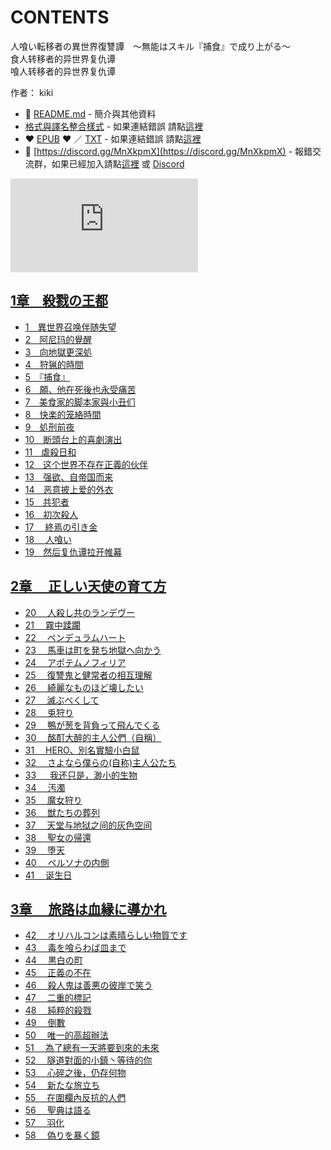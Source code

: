 # CONTENTS

人喰い転移者の異世界復讐譚　～無能はスキル『捕食』で成り上がる～  
食人转移者的异世界复仇谭  
喰人转移者的异世界复仇谭  

作者： kiki  



- :closed_book: [README.md](README.md) - 簡介與其他資料
- [格式與譯名整合樣式](https://github.com/bluelovers/node-novel/blob/master/lib/locales/%E4%BA%BA%E5%96%B0%E3%81%84%E8%BB%A2%E7%A7%BB%E8%80%85%E3%81%AE%E7%95%B0%E4%B8%96%E7%95%8C%E5%BE%A9%E8%AE%90%E8%AD%9A%E3%80%80%EF%BD%9E%E7%84%A1%E8%83%BD%E3%81%AF%E3%82%B9%E3%82%AD%E3%83%AB%E3%80%8E%E6%8D%95%E9%A3%9F%E3%80%8F%E3%81%A7%E6%88%90%E3%82%8A%E4%B8%8A%E3%81%8C%E3%82%8B%EF%BD%9E.ts) - 如果連結錯誤 請點[這裡](https://github.com/bluelovers/node-novel/blob/master/lib/locales/)
-  :heart: [EPUB](https://gitlab.com/demonovel/epub-txt/blob/master/user_out/%E4%BA%BA%E5%96%B0%E3%81%84%E8%BB%A2%E7%A7%BB%E8%80%85%E3%81%AE%E7%95%B0%E4%B8%96%E7%95%8C%E5%BE%A9%E8%AE%90%E8%AD%9A%E3%80%80%EF%BD%9E%E7%84%A1%E8%83%BD%E3%81%AF%E3%82%B9%E3%82%AD%E3%83%AB%E3%80%8E%E6%8D%95%E9%A3%9F%E3%80%8F%E3%81%A7%E6%88%90%E3%82%8A%E4%B8%8A%E3%81%8C%E3%82%8B%EF%BD%9E.epub) :heart:  ／ [TXT](https://gitlab.com/demonovel/epub-txt/blob/master/user_out/out/%E4%BA%BA%E5%96%B0%E3%81%84%E8%BB%A2%E7%A7%BB%E8%80%85%E3%81%AE%E7%95%B0%E4%B8%96%E7%95%8C%E5%BE%A9%E8%AE%90%E8%AD%9A%E3%80%80%EF%BD%9E%E7%84%A1%E8%83%BD%E3%81%AF%E3%82%B9%E3%82%AD.out.txt) - 如果連結錯誤 請點[這裡](https://gitlab.com/demonovel/epub-txt/blob/master/user_out/user_out)
- :mega: [https://discord.gg/MnXkpmX](https://discord.gg/MnXkpmX) - 報錯交流群，如果已經加入請點[這裡](https://discordapp.com/channels/467794087769014273/467794088285175809) 或 [Discord](https://discordapp.com/channels/@me)


![導航目錄](https://chart.apis.google.com/chart?cht=qr&chs=150x150&chl=https://gitlab.com/novel-group/txt-source/blob/master/user/人喰い転移者の異世界復讐譚　～無能はスキル『捕食』で成り上がる～/導航目錄.md "導航目錄")




## [1章　殺戮の王都](00000_1%E7%AB%A0%E3%80%80%E6%AE%BA%E6%88%AE%E3%81%AE%E7%8E%8B%E9%83%BD)

- [1　異世界召唤伴随失望](00000_1%E7%AB%A0%E3%80%80%E6%AE%BA%E6%88%AE%E3%81%AE%E7%8E%8B%E9%83%BD/1%E3%80%80%E7%95%B0%E4%B8%96%E7%95%8C%E5%8F%AC%E5%94%A4%E4%BC%B4%E9%9A%8F%E5%A4%B1%E6%9C%9B.txt)
- [2　阿尼玛的覺醒](00000_1%E7%AB%A0%E3%80%80%E6%AE%BA%E6%88%AE%E3%81%AE%E7%8E%8B%E9%83%BD/2%E3%80%80%E9%98%BF%E5%B0%BC%E7%8E%9B%E7%9A%84%E8%A6%BA%E9%86%92.txt)
- [3　向地獄更深処](00000_1%E7%AB%A0%E3%80%80%E6%AE%BA%E6%88%AE%E3%81%AE%E7%8E%8B%E9%83%BD/3%E3%80%80%E5%90%91%E5%9C%B0%E7%8D%84%E6%9B%B4%E6%B7%B1%E5%87%A6.txt)
- [4　狩猟的時間](00000_1%E7%AB%A0%E3%80%80%E6%AE%BA%E6%88%AE%E3%81%AE%E7%8E%8B%E9%83%BD/4%E3%80%80%E7%8B%A9%E7%8C%9F%E7%9A%84%E6%99%82%E9%96%93.txt)
- [5　『捕食』](00000_1%E7%AB%A0%E3%80%80%E6%AE%BA%E6%88%AE%E3%81%AE%E7%8E%8B%E9%83%BD/5%E3%80%80%E3%80%8E%E6%8D%95%E9%A3%9F%E3%80%8F.txt)
- [6　願、他在死後也永受痛苦](00000_1%E7%AB%A0%E3%80%80%E6%AE%BA%E6%88%AE%E3%81%AE%E7%8E%8B%E9%83%BD/6%E3%80%80%E9%A1%98%E3%80%81%E4%BB%96%E5%9C%A8%E6%AD%BB%E5%BE%8C%E4%B9%9F%E6%B0%B8%E5%8F%97%E7%97%9B%E8%8B%A6.txt)
- [7　美食家的脚本家與小丑们](00000_1%E7%AB%A0%E3%80%80%E6%AE%BA%E6%88%AE%E3%81%AE%E7%8E%8B%E9%83%BD/7%E3%80%80%E7%BE%8E%E9%A3%9F%E5%AE%B6%E7%9A%84%E8%84%9A%E6%9C%AC%E5%AE%B6%E8%88%87%E5%B0%8F%E4%B8%91%E4%BB%AC.txt)
- [8　快楽的笼絡時間](00000_1%E7%AB%A0%E3%80%80%E6%AE%BA%E6%88%AE%E3%81%AE%E7%8E%8B%E9%83%BD/8%E3%80%80%E5%BF%AB%E6%A5%BD%E7%9A%84%E7%AC%BC%E7%B5%A1%E6%99%82%E9%96%93.txt)
- [9　処刑前夜](00000_1%E7%AB%A0%E3%80%80%E6%AE%BA%E6%88%AE%E3%81%AE%E7%8E%8B%E9%83%BD/9%E3%80%80%E5%87%A6%E5%88%91%E5%89%8D%E5%A4%9C.txt)
- [10　断頭台上的喜劇演出](00000_1%E7%AB%A0%E3%80%80%E6%AE%BA%E6%88%AE%E3%81%AE%E7%8E%8B%E9%83%BD/10%E3%80%80%E6%96%AD%E9%A0%AD%E5%8F%B0%E4%B8%8A%E7%9A%84%E5%96%9C%E5%8A%87%E6%BC%94%E5%87%BA.txt)
- [11　虐殺日和](00000_1%E7%AB%A0%E3%80%80%E6%AE%BA%E6%88%AE%E3%81%AE%E7%8E%8B%E9%83%BD/11%E3%80%80%E8%99%90%E6%AE%BA%E6%97%A5%E5%92%8C.txt)
- [12　这个世界不存在正義的伙伴](00000_1%E7%AB%A0%E3%80%80%E6%AE%BA%E6%88%AE%E3%81%AE%E7%8E%8B%E9%83%BD/12%E3%80%80%E8%BF%99%E4%B8%AA%E4%B8%96%E7%95%8C%E4%B8%8D%E5%AD%98%E5%9C%A8%E6%AD%A3%E7%BE%A9%E7%9A%84%E4%BC%99%E4%BC%B4.txt)
- [13　强欲、自帝国而来](00000_1%E7%AB%A0%E3%80%80%E6%AE%BA%E6%88%AE%E3%81%AE%E7%8E%8B%E9%83%BD/13%E3%80%80%E5%BC%BA%E6%AC%B2%E3%80%81%E8%87%AA%E5%B8%9D%E5%9B%BD%E8%80%8C%E6%9D%A5.txt)
- [14　恶意披上爱的外衣](00000_1%E7%AB%A0%E3%80%80%E6%AE%BA%E6%88%AE%E3%81%AE%E7%8E%8B%E9%83%BD/14%E3%80%80%E6%81%B6%E6%84%8F%E6%8A%AB%E4%B8%8A%E7%88%B1%E7%9A%84%E5%A4%96%E8%A1%A3.txt)
- [15　共犯者](00000_1%E7%AB%A0%E3%80%80%E6%AE%BA%E6%88%AE%E3%81%AE%E7%8E%8B%E9%83%BD/15%E3%80%80%E5%85%B1%E7%8A%AF%E8%80%85.txt)
- [16　初次殺人](00000_1%E7%AB%A0%E3%80%80%E6%AE%BA%E6%88%AE%E3%81%AE%E7%8E%8B%E9%83%BD/16%E3%80%80%E5%88%9D%E6%AC%A1%E6%AE%BA%E4%BA%BA.txt)
- [17 　終焉の引き金](00000_1%E7%AB%A0%E3%80%80%E6%AE%BA%E6%88%AE%E3%81%AE%E7%8E%8B%E9%83%BD/17%20%E3%80%80%E7%B5%82%E7%84%89%E3%81%AE%E5%BC%95%E3%81%8D%E9%87%91.txt)
- [18 　人喰い](00000_1%E7%AB%A0%E3%80%80%E6%AE%BA%E6%88%AE%E3%81%AE%E7%8E%8B%E9%83%BD/18%20%E3%80%80%E4%BA%BA%E5%96%B0%E3%81%84.txt)
- [19　然后复仇谭拉开帷幕](00000_1%E7%AB%A0%E3%80%80%E6%AE%BA%E6%88%AE%E3%81%AE%E7%8E%8B%E9%83%BD/19%E3%80%80%E7%84%B6%E5%90%8E%E5%A4%8D%E4%BB%87%E8%B0%AD%E6%8B%89%E5%BC%80%E5%B8%B7%E5%B9%95.txt)


## [2章 　正しい天使の育て方](00010_2%E7%AB%A0%20%E3%80%80%E6%AD%A3%E3%81%97%E3%81%84%E5%A4%A9%E4%BD%BF%E3%81%AE%E8%82%B2%E3%81%A6%E6%96%B9)

- [20 　人殺し共のランデヴー](00010_2%E7%AB%A0%20%E3%80%80%E6%AD%A3%E3%81%97%E3%81%84%E5%A4%A9%E4%BD%BF%E3%81%AE%E8%82%B2%E3%81%A6%E6%96%B9/20%20%E3%80%80%E4%BA%BA%E6%AE%BA%E3%81%97%E5%85%B1%E3%81%AE%E3%83%A9%E3%83%B3%E3%83%87%E3%83%B4%E3%83%BC.txt)
- [21 　霧中蹂躙](00010_2%E7%AB%A0%20%E3%80%80%E6%AD%A3%E3%81%97%E3%81%84%E5%A4%A9%E4%BD%BF%E3%81%AE%E8%82%B2%E3%81%A6%E6%96%B9/21%20%E3%80%80%E9%9C%A7%E4%B8%AD%E8%B9%82%E8%BA%99.txt)
- [22 　ペンデュラムハート](00010_2%E7%AB%A0%20%E3%80%80%E6%AD%A3%E3%81%97%E3%81%84%E5%A4%A9%E4%BD%BF%E3%81%AE%E8%82%B2%E3%81%A6%E6%96%B9/22%20%E3%80%80%E3%83%9A%E3%83%B3%E3%83%87%E3%83%A5%E3%83%A9%E3%83%A0%E3%83%8F%E3%83%BC%E3%83%88.txt)
- [23 　馬車は町を発ち地獄へ向かう](00010_2%E7%AB%A0%20%E3%80%80%E6%AD%A3%E3%81%97%E3%81%84%E5%A4%A9%E4%BD%BF%E3%81%AE%E8%82%B2%E3%81%A6%E6%96%B9/23%20%E3%80%80%E9%A6%AC%E8%BB%8A%E3%81%AF%E7%94%BA%E3%82%92%E7%99%BA%E3%81%A1%E5%9C%B0%E7%8D%84%E3%81%B8%E5%90%91%E3%81%8B%E3%81%86.txt)
- [24 　アポテムノフィリア](00010_2%E7%AB%A0%20%E3%80%80%E6%AD%A3%E3%81%97%E3%81%84%E5%A4%A9%E4%BD%BF%E3%81%AE%E8%82%B2%E3%81%A6%E6%96%B9/24%20%E3%80%80%E3%82%A2%E3%83%9D%E3%83%86%E3%83%A0%E3%83%8E%E3%83%95%E3%82%A3%E3%83%AA%E3%82%A2.txt)
- [25 　復讐鬼と健常者の相互理解](00010_2%E7%AB%A0%20%E3%80%80%E6%AD%A3%E3%81%97%E3%81%84%E5%A4%A9%E4%BD%BF%E3%81%AE%E8%82%B2%E3%81%A6%E6%96%B9/25%20%E3%80%80%E5%BE%A9%E8%AE%90%E9%AC%BC%E3%81%A8%E5%81%A5%E5%B8%B8%E8%80%85%E3%81%AE%E7%9B%B8%E4%BA%92%E7%90%86%E8%A7%A3.txt)
- [26 　綺麗なものほど壊したい](00010_2%E7%AB%A0%20%E3%80%80%E6%AD%A3%E3%81%97%E3%81%84%E5%A4%A9%E4%BD%BF%E3%81%AE%E8%82%B2%E3%81%A6%E6%96%B9/26%20%E3%80%80%E7%B6%BA%E9%BA%97%E3%81%AA%E3%82%82%E3%81%AE%E3%81%BB%E3%81%A9%E5%A3%8A%E3%81%97%E3%81%9F%E3%81%84.txt)
- [27 　滅ぶべくして](00010_2%E7%AB%A0%20%E3%80%80%E6%AD%A3%E3%81%97%E3%81%84%E5%A4%A9%E4%BD%BF%E3%81%AE%E8%82%B2%E3%81%A6%E6%96%B9/27%20%E3%80%80%E6%BB%85%E3%81%B6%E3%81%B9%E3%81%8F%E3%81%97%E3%81%A6.txt)
- [28 　兎狩り](00010_2%E7%AB%A0%20%E3%80%80%E6%AD%A3%E3%81%97%E3%81%84%E5%A4%A9%E4%BD%BF%E3%81%AE%E8%82%B2%E3%81%A6%E6%96%B9/28%20%E3%80%80%E5%85%8E%E7%8B%A9%E3%82%8A.txt)
- [29 　鴨が葱を背負って飛んでくる](00010_2%E7%AB%A0%20%E3%80%80%E6%AD%A3%E3%81%97%E3%81%84%E5%A4%A9%E4%BD%BF%E3%81%AE%E8%82%B2%E3%81%A6%E6%96%B9/29%20%E3%80%80%E9%B4%A8%E3%81%8C%E8%91%B1%E3%82%92%E8%83%8C%E8%B2%A0%E3%81%A3%E3%81%A6%E9%A3%9B%E3%82%93%E3%81%A7%E3%81%8F%E3%82%8B.txt)
- [30 　酩酊大醉的主人公們（自稱）](00010_2%E7%AB%A0%20%E3%80%80%E6%AD%A3%E3%81%97%E3%81%84%E5%A4%A9%E4%BD%BF%E3%81%AE%E8%82%B2%E3%81%A6%E6%96%B9/30%20%E3%80%80%E9%85%A9%E9%85%8A%E5%A4%A7%E9%86%89%E7%9A%84%E4%B8%BB%E4%BA%BA%E5%85%AC%E5%80%91%EF%BC%88%E8%87%AA%E7%A8%B1%EF%BC%89.txt)
- [31 　HERO、別名實驗小白鼠](00010_2%E7%AB%A0%20%E3%80%80%E6%AD%A3%E3%81%97%E3%81%84%E5%A4%A9%E4%BD%BF%E3%81%AE%E8%82%B2%E3%81%A6%E6%96%B9/31%20%E3%80%80HERO%E3%80%81%E5%88%A5%E5%90%8D%E5%AF%A6%E9%A9%97%E5%B0%8F%E7%99%BD%E9%BC%A0.txt)
- [32 　さよなら僕らの(自称)主人公たち](00010_2%E7%AB%A0%20%E3%80%80%E6%AD%A3%E3%81%97%E3%81%84%E5%A4%A9%E4%BD%BF%E3%81%AE%E8%82%B2%E3%81%A6%E6%96%B9/32%20%E3%80%80%E3%81%95%E3%82%88%E3%81%AA%E3%82%89%E5%83%95%E3%82%89%E3%81%AE(%E8%87%AA%E7%A7%B0)%E4%B8%BB%E4%BA%BA%E5%85%AC%E3%81%9F%E3%81%A1.txt)
- [33 　 我还只是，渺小的生物](00010_2%E7%AB%A0%20%E3%80%80%E6%AD%A3%E3%81%97%E3%81%84%E5%A4%A9%E4%BD%BF%E3%81%AE%E8%82%B2%E3%81%A6%E6%96%B9/33%20%E3%80%80%20%E6%88%91%E8%BF%98%E5%8F%AA%E6%98%AF%EF%BC%8C%E6%B8%BA%E5%B0%8F%E7%9A%84%E7%94%9F%E7%89%A9.txt)
- [34 　汚濁](00010_2%E7%AB%A0%20%E3%80%80%E6%AD%A3%E3%81%97%E3%81%84%E5%A4%A9%E4%BD%BF%E3%81%AE%E8%82%B2%E3%81%A6%E6%96%B9/34%20%E3%80%80%E6%B1%9A%E6%BF%81.txt)
- [35 　魔女狩り](00010_2%E7%AB%A0%20%E3%80%80%E6%AD%A3%E3%81%97%E3%81%84%E5%A4%A9%E4%BD%BF%E3%81%AE%E8%82%B2%E3%81%A6%E6%96%B9/35%20%E3%80%80%E9%AD%94%E5%A5%B3%E7%8B%A9%E3%82%8A.txt)
- [36 　獣たちの葬列](00010_2%E7%AB%A0%20%E3%80%80%E6%AD%A3%E3%81%97%E3%81%84%E5%A4%A9%E4%BD%BF%E3%81%AE%E8%82%B2%E3%81%A6%E6%96%B9/36%20%E3%80%80%E7%8D%A3%E3%81%9F%E3%81%A1%E3%81%AE%E8%91%AC%E5%88%97.txt)
- [37 　天堂与地狱之间的灰色空间](00010_2%E7%AB%A0%20%E3%80%80%E6%AD%A3%E3%81%97%E3%81%84%E5%A4%A9%E4%BD%BF%E3%81%AE%E8%82%B2%E3%81%A6%E6%96%B9/37%20%E3%80%80%E5%A4%A9%E5%A0%82%E4%B8%8E%E5%9C%B0%E7%8B%B1%E4%B9%8B%E9%97%B4%E7%9A%84%E7%81%B0%E8%89%B2%E7%A9%BA%E9%97%B4.txt)
- [38 　聖女の帰還](00010_2%E7%AB%A0%20%E3%80%80%E6%AD%A3%E3%81%97%E3%81%84%E5%A4%A9%E4%BD%BF%E3%81%AE%E8%82%B2%E3%81%A6%E6%96%B9/38%20%E3%80%80%E8%81%96%E5%A5%B3%E3%81%AE%E5%B8%B0%E9%82%84.txt)
- [39 　堕天](00010_2%E7%AB%A0%20%E3%80%80%E6%AD%A3%E3%81%97%E3%81%84%E5%A4%A9%E4%BD%BF%E3%81%AE%E8%82%B2%E3%81%A6%E6%96%B9/39%20%E3%80%80%E5%A0%95%E5%A4%A9.txt)
- [40 　ペルソナの内側](00010_2%E7%AB%A0%20%E3%80%80%E6%AD%A3%E3%81%97%E3%81%84%E5%A4%A9%E4%BD%BF%E3%81%AE%E8%82%B2%E3%81%A6%E6%96%B9/40%20%E3%80%80%E3%83%9A%E3%83%AB%E3%82%BD%E3%83%8A%E3%81%AE%E5%86%85%E5%81%B4.txt)
- [41 　诞生日](00010_2%E7%AB%A0%20%E3%80%80%E6%AD%A3%E3%81%97%E3%81%84%E5%A4%A9%E4%BD%BF%E3%81%AE%E8%82%B2%E3%81%A6%E6%96%B9/41%20%E3%80%80%E8%AF%9E%E7%94%9F%E6%97%A5.txt)


## [3章 　旅路は血縁に導かれ](00020_3%E7%AB%A0%20%E3%80%80%E6%97%85%E8%B7%AF%E3%81%AF%E8%A1%80%E7%B8%81%E3%81%AB%E5%B0%8E%E3%81%8B%E3%82%8C)

- [42 　オリハルコンは素晴らしい物質です](00020_3%E7%AB%A0%20%E3%80%80%E6%97%85%E8%B7%AF%E3%81%AF%E8%A1%80%E7%B8%81%E3%81%AB%E5%B0%8E%E3%81%8B%E3%82%8C/42%20%E3%80%80%E3%82%AA%E3%83%AA%E3%83%8F%E3%83%AB%E3%82%B3%E3%83%B3%E3%81%AF%E7%B4%A0%E6%99%B4%E3%82%89%E3%81%97%E3%81%84%E7%89%A9%E8%B3%AA%E3%81%A7%E3%81%99.txt)
- [43 　毒を喰らわば皿まで](00020_3%E7%AB%A0%20%E3%80%80%E6%97%85%E8%B7%AF%E3%81%AF%E8%A1%80%E7%B8%81%E3%81%AB%E5%B0%8E%E3%81%8B%E3%82%8C/43%20%E3%80%80%E6%AF%92%E3%82%92%E5%96%B0%E3%82%89%E3%82%8F%E3%81%B0%E7%9A%BF%E3%81%BE%E3%81%A7.txt)
- [44 　黒白の町](00020_3%E7%AB%A0%20%E3%80%80%E6%97%85%E8%B7%AF%E3%81%AF%E8%A1%80%E7%B8%81%E3%81%AB%E5%B0%8E%E3%81%8B%E3%82%8C/44%20%E3%80%80%E9%BB%92%E7%99%BD%E3%81%AE%E7%94%BA.txt)
- [45 　正義の不在](00020_3%E7%AB%A0%20%E3%80%80%E6%97%85%E8%B7%AF%E3%81%AF%E8%A1%80%E7%B8%81%E3%81%AB%E5%B0%8E%E3%81%8B%E3%82%8C/45%20%E3%80%80%E6%AD%A3%E7%BE%A9%E3%81%AE%E4%B8%8D%E5%9C%A8.txt)
- [46 　殺人鬼は善悪の彼岸で笑う](00020_3%E7%AB%A0%20%E3%80%80%E6%97%85%E8%B7%AF%E3%81%AF%E8%A1%80%E7%B8%81%E3%81%AB%E5%B0%8E%E3%81%8B%E3%82%8C/46%20%E3%80%80%E6%AE%BA%E4%BA%BA%E9%AC%BC%E3%81%AF%E5%96%84%E6%82%AA%E3%81%AE%E5%BD%BC%E5%B2%B8%E3%81%A7%E7%AC%91%E3%81%86.txt)
- [47 　二重的標記](00020_3%E7%AB%A0%20%E3%80%80%E6%97%85%E8%B7%AF%E3%81%AF%E8%A1%80%E7%B8%81%E3%81%AB%E5%B0%8E%E3%81%8B%E3%82%8C/47%20%E3%80%80%E4%BA%8C%E9%87%8D%E7%9A%84%E6%A8%99%E8%A8%98.txt)
- [48 　純粹的殺戮](00020_3%E7%AB%A0%20%E3%80%80%E6%97%85%E8%B7%AF%E3%81%AF%E8%A1%80%E7%B8%81%E3%81%AB%E5%B0%8E%E3%81%8B%E3%82%8C/48%20%E3%80%80%E7%B4%94%E7%B2%B9%E7%9A%84%E6%AE%BA%E6%88%AE.txt)
- [49 　倒數](00020_3%E7%AB%A0%20%E3%80%80%E6%97%85%E8%B7%AF%E3%81%AF%E8%A1%80%E7%B8%81%E3%81%AB%E5%B0%8E%E3%81%8B%E3%82%8C/49%20%E3%80%80%E5%80%92%E6%95%B8.txt)
- [50 　唯一的高超辦法](00020_3%E7%AB%A0%20%E3%80%80%E6%97%85%E8%B7%AF%E3%81%AF%E8%A1%80%E7%B8%81%E3%81%AB%E5%B0%8E%E3%81%8B%E3%82%8C/50%20%E3%80%80%E5%94%AF%E4%B8%80%E7%9A%84%E9%AB%98%E8%B6%85%E8%BE%A6%E6%B3%95.txt)
- [51 　為了總有一天將要到來的未來](00020_3%E7%AB%A0%20%E3%80%80%E6%97%85%E8%B7%AF%E3%81%AF%E8%A1%80%E7%B8%81%E3%81%AB%E5%B0%8E%E3%81%8B%E3%82%8C/51%20%E3%80%80%E7%82%BA%E4%BA%86%E7%B8%BD%E6%9C%89%E4%B8%80%E5%A4%A9%E5%B0%87%E8%A6%81%E5%88%B0%E4%BE%86%E7%9A%84%E6%9C%AA%E4%BE%86.txt)
- [52 　隧道對面的小鎮丶等待的你](00020_3%E7%AB%A0%20%E3%80%80%E6%97%85%E8%B7%AF%E3%81%AF%E8%A1%80%E7%B8%81%E3%81%AB%E5%B0%8E%E3%81%8B%E3%82%8C/52%20%E3%80%80%E9%9A%A7%E9%81%93%E5%B0%8D%E9%9D%A2%E7%9A%84%E5%B0%8F%E9%8E%AE%E4%B8%B6%E7%AD%89%E5%BE%85%E7%9A%84%E4%BD%A0.txt)
- [53 　心碎之後，仍存何物](00020_3%E7%AB%A0%20%E3%80%80%E6%97%85%E8%B7%AF%E3%81%AF%E8%A1%80%E7%B8%81%E3%81%AB%E5%B0%8E%E3%81%8B%E3%82%8C/53%20%E3%80%80%E5%BF%83%E7%A2%8E%E4%B9%8B%E5%BE%8C%EF%BC%8C%E4%BB%8D%E5%AD%98%E4%BD%95%E7%89%A9.txt)
- [54 　新たな旅立ち](00020_3%E7%AB%A0%20%E3%80%80%E6%97%85%E8%B7%AF%E3%81%AF%E8%A1%80%E7%B8%81%E3%81%AB%E5%B0%8E%E3%81%8B%E3%82%8C/54%20%E3%80%80%E6%96%B0%E3%81%9F%E3%81%AA%E6%97%85%E7%AB%8B%E3%81%A1.txt)
- [55 　在圍欄內反抗的人們](00020_3%E7%AB%A0%20%E3%80%80%E6%97%85%E8%B7%AF%E3%81%AF%E8%A1%80%E7%B8%81%E3%81%AB%E5%B0%8E%E3%81%8B%E3%82%8C/55%20%E3%80%80%E5%9C%A8%E5%9C%8D%E6%AC%84%E5%85%A7%E5%8F%8D%E6%8A%97%E7%9A%84%E4%BA%BA%E5%80%91.txt)
- [56 　聖典は語る](00020_3%E7%AB%A0%20%E3%80%80%E6%97%85%E8%B7%AF%E3%81%AF%E8%A1%80%E7%B8%81%E3%81%AB%E5%B0%8E%E3%81%8B%E3%82%8C/56%20%E3%80%80%E8%81%96%E5%85%B8%E3%81%AF%E8%AA%9E%E3%82%8B.txt)
- [57 　羽化](00020_3%E7%AB%A0%20%E3%80%80%E6%97%85%E8%B7%AF%E3%81%AF%E8%A1%80%E7%B8%81%E3%81%AB%E5%B0%8E%E3%81%8B%E3%82%8C/57%20%E3%80%80%E7%BE%BD%E5%8C%96.txt)
- [58 　偽りを暴く鏡](00020_3%E7%AB%A0%20%E3%80%80%E6%97%85%E8%B7%AF%E3%81%AF%E8%A1%80%E7%B8%81%E3%81%AB%E5%B0%8E%E3%81%8B%E3%82%8C/58%20%E3%80%80%E5%81%BD%E3%82%8A%E3%82%92%E6%9A%B4%E3%81%8F%E9%8F%A1.txt)

